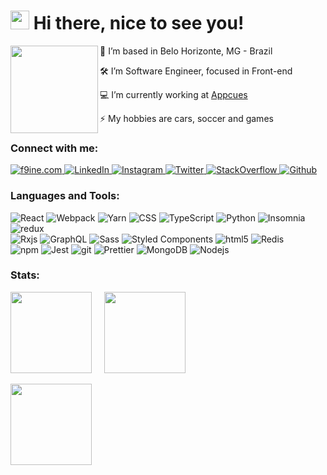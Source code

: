 <h1><img src="https://emojis.slackmojis.com/emojis/images/1641578819/51091/pikachu_wave.gif?1641578819" width="30"/> Hi there, nice to see you!</h1>

<img align="left" height="140em" src="https://user-images.githubusercontent.com/8905198/232628690-45fdb282-6b44-4cc8-af29-ed0fc23da658.png"/>
  
<p>📍 I’m based in Belo Horizonte, MG - Brazil</p>
<p>🛠️ I’m Software Engineer, focused in Front-end</p>
<p>💻 I’m currently working at <a href="https://www.appcues.com/">Appcues</a></p>
<p>⚡ My hobbies are cars, soccer and games</p>

### Connect with me:
<p>
    <a href="https://f9ine.com">
        <img alt="f9ine.com" src="https://img.shields.io/badge/f9ine.com-808080.svg?&style=for-the-badge&logo=homeassistant&logoColor=white" />
    </a>
    <a href="https://www.linkedin.com/in/frederico-vieira">
        <img alt="LinkedIn" src="https://img.shields.io/badge/linkedin-%230077B5.svg?&style=for-the-badge&logo=linkedin&logoColor=white" />
    </a>
    <a href="https://instagram.com/f9ine.dev">
        <img alt="Instagram" src="https://img.shields.io/badge/instagram-%23E4405F.svg?&style=for-the-badge&logo=instagram&logoColor=white" />
    </a>
    <a href="https://twitter.com/f9inedev">
        <img alt="Twitter" src="https://img.shields.io/badge/twitter-%231DA1F2.svg?&style=for-the-badge&logo=twitter&logoColor=white" />
    </a>
    <a href="https://stackoverflow.com/users/8340956">
        <img alt="StackOverflow" src="https://img.shields.io/badge/stackoverflow-F58025.svg?&style=for-the-badge&logo=stackoverflow&logoColor=white" />
    </a>
    <a href="https://github.com/FredericoVieira">
        <img alt="Github" src="https://img.shields.io/badge/github-000.svg?&style=for-the-badge&logo=github&logoColor=white" />
    </a>
</p>

### Languages and Tools:
<p>

  <img alt="React" src="https://img.shields.io/badge/-React-45b8d8?style=flat-square&logo=react&logoColor=white" />
  <img alt="Webpack" src="https://img.shields.io/badge/-Webpack-8DD6F9?style=flat-square&logo=webpack&logoColor=white" />
  <img alt="Yarn" src="https://img.shields.io/badge/-Yarn-72b7f3?style=flat-square&logo=yarn&logoColor=white" />
  <img alt="CSS" src="https://img.shields.io/badge/-CSS-46a2f1?style=flat-square&logo=CSS3&logoColor=white" />
  <img alt="TypeScript" src="https://img.shields.io/badge/-TypeScript-007ACC?style=flat-square&logo=typescript&logoColor=white" />
  <img alt="Python" src="https://img.shields.io/badge/-Python-3776AB?style=flat-square&logo=python&logoColor=white" />
  <img alt="Insomnia" src="https://img.shields.io/badge/-Insomnia-5849BE?style=flat-square&logo=insomnia&logoColor=white" />
  <img alt="redux" src="https://img.shields.io/badge/-Redux-764ABC?style=flat-square&logo=redux&logoColor=white" />
  <br />
  <img alt="Rxjs" src="https://img.shields.io/badge/-RxJS-B7178C?style=flat-square&logo=reactiveX&logoColor=white" />
  <img alt="GraphQL" src="https://img.shields.io/badge/-GraphQL-E10098?style=flat-square&logo=graphql&logoColor=white" />
  <img alt="Sass" src="https://img.shields.io/badge/-Sass-CC6699?style=flat-square&logo=sass&logoColor=white" />
  <img alt="Styled Components" src="https://img.shields.io/badge/-Styled_Components-db7092?style=flat-square&logo=styled-components&logoColor=white" />
  <img alt="html5" src="https://img.shields.io/badge/-HTML5-E34F26?style=flat-square&logo=html5&logoColor=white" />
  <img alt="Redis" src="https://img.shields.io/badge/-Redis-DC382D?style=flat-square&logo=redis&logoColor=white" />
  <br />
  <img alt="npm" src="https://img.shields.io/badge/-NPM-CB3837?style=flat-square&logo=npm&logoColor=white" />
  <img alt="Jest" src="https://img.shields.io/badge/-Jest-C21325?style=flat-square&logo=jest&logoColor=white" />
  <img alt="git" src="https://img.shields.io/badge/-Git-F05032?style=flat-square&logo=git&logoColor=white" />
  <img alt="Prettier" src="https://img.shields.io/badge/-Prettier-F7B93E?style=flat-square&logo=prettier&logoColor=white" />
  <img alt="MongoDB" src="https://img.shields.io/badge/-MongoDB-13aa52?style=flat-square&logo=mongodb&logoColor=white" />
  <img alt="Nodejs" src="https://img.shields.io/badge/-NodeJS-43853d?style=flat-square&logo=Node.js&logoColor=white" />
</p>

### Stats:

<span align="center">
<img height="130em" src="https://github-readme-stats.vercel.app/api?username=FredericoVieira&count_private=true&show_icons=true&theme=dark" align="center"/>
<span>&nbsp;&nbsp;&nbsp;</span>
    <img height="130em" src="https://github-readme-streak-stats.herokuapp.com/?user=fredericovieira&theme=dark" align="center"/>
</span>
<br/>
<br/>
<span>
    <img height="130em" src="https://github-readme-stats.vercel.app/api/top-langs?username=fredericovieira&show_icons=true&locale=en&layout=compact&theme=dark" align="center"/>
</span>
